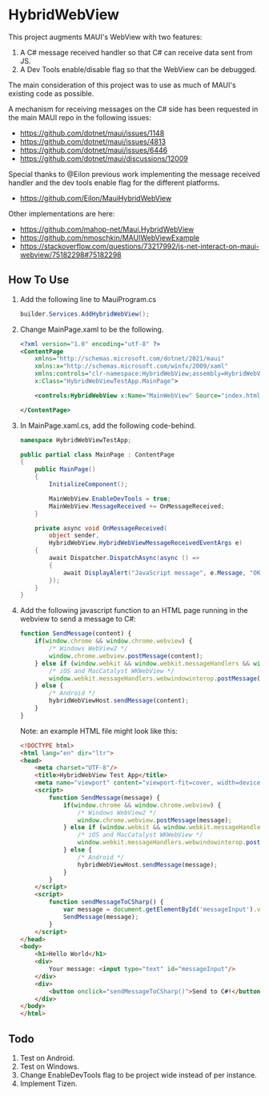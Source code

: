 HybridWebView
=============
This project augments MAUI's WebView with two features:

1. A C# message received handler so that C# can receive data sent from JS.
2. A Dev Tools enable/disable flag so that the WebView can be debugged.

The main consideration of this project was to use as much of MAUI's existing code as possible.

A mechanism for receiving messages on the C# side has been requested in the main MAUI repo in the following issues:

- https://github.com/dotnet/maui/issues/1148
- https://github.com/dotnet/maui/issues/4813
- https://github.com/dotnet/maui/issues/6446
- https://github.com/dotnet/maui/discussions/12009

Special thanks to @Eilon previous work implementing the message received handler and the dev tools enable flag for the different platforms.

- https://github.com/Eilon/MauiHybridWebView

Other implementations are here:

- https://github.com/mahop-net/Maui.HybridWebView
- https://github.com/nmoschkin/MAUIWebViewExample
- https://stackoverflow.com/questions/73217992/js-net-interact-on-maui-webview/75182298#75182298



How To Use
----------
1. Add the following line to MauiProgram.cs

	```C#
	builder.Services.AddHybridWebView();
	```

2. Change MainPage.xaml to be the following.

	```xml
	<?xml version="1.0" encoding="utf-8" ?>
	<ContentPage
		xmlns="http://schemas.microsoft.com/dotnet/2021/maui"
		xmlns:x="http://schemas.microsoft.com/winfx/2009/xaml"
		xmlns:controls="clr-namespace:HybridWebView;assembly=HybridWebView"
		x:Class="HybridWebViewTestApp.MainPage">

		<controls:HybridWebView x:Name="MainWebView" Source="index.html"/>

	</ContentPage>
	```

3. In MainPage.xaml.cs, add the following code-behind.

	```C#
	namespace HybridWebViewTestApp;

	public partial class MainPage : ContentPage
	{
		public MainPage()
		{
			InitializeComponent();

			MainWebView.EnableDevTools = true;
			MainWebView.MessageReceived += OnMessageReceived;
		}

		private async void OnMessageReceived(
			object sender,
			HybridWebView.HybridWebViewMessageReceivedEventArgs e)
		{
			await Dispatcher.DispatchAsync(async () =>
			{
				await DisplayAlert("JavaScript message", e.Message, "OK");
			});
		}
	}
	```

4. Add the following javascript function to an HTML page running in the webview to send a message to C#:

	```js
	function SendMessage(content) {
		if(window.chrome && window.chrome.webview) {
			/* Windows WebView2 */
			window.chrome.webview.postMessage(content);
		} else if (window.webkit && window.webkit.messageHandlers && window.webkit.messageHandlers.webwindowinterop) {
			/* iOS and MacCatalyst WKWebView */
			window.webkit.messageHandlers.webwindowinterop.postMessage(content);
		} else {
			/* Android */
			hybridWebViewHost.sendMessage(content);
		}
	}
	```

	Note: an example HTML file might look like this:

	```html
	<!DOCTYPE html>
	<html lang="en" dir="ltr">
	<head>
		<meta charset="UTF-8"/>
		<title>HybridWebView Test App</title>
		<meta name="viewport" content="viewport-fit=cover, width=device-width, initial-scale=1.0, minimum-scale=1.0, maximum-scale=1.0, user-scalable=no"/>
		<script>
			function SendMessage(message) {
				if(window.chrome && window.chrome.webview) {
					/* Windows WebView2 */
					window.chrome.webview.postMessage(message);
				} else if (window.webkit && window.webkit.messageHandlers && window.webkit.messageHandlers.webwindowinterop) {
					/* iOS and MacCatalyst WKWebView */
					window.webkit.messageHandlers.webwindowinterop.postMessage(message);
				} else {
					/* Android */
					hybridWebViewHost.sendMessage(message);
				}
			}
		</script>
		<script>
			function sendMessageToCSharp() {
				var message = document.getElementById('messageInput').value;
				SendMessage(message);
			}
		</script>
	</head>
	<body>
		<h1>Hello World</h1>
		<div>
			Your message: <input type="text" id="messageInput"/>
		</div>
		<div>
			<button onclick="sendMessageToCSharp()">Send to C#!</button>
		</div>
	</body>
	</html>
	```



Todo
----
1. Test on Android.
2. Test on Windows.
3. Change EnableDevTools flag to be project wide instead of per instance.
4. Implement Tizen.
